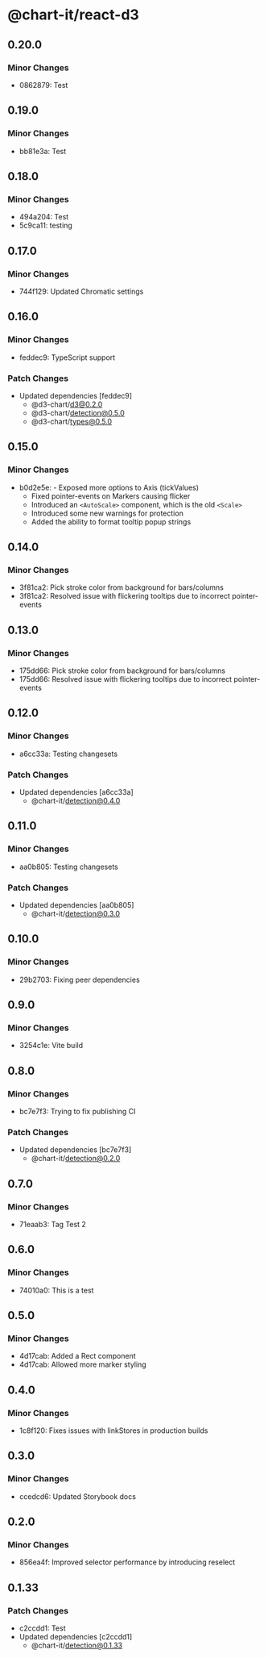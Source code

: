 # @chart-it/react-d3

## 0.20.0

### Minor Changes

- 0862879: Test

## 0.19.0

### Minor Changes

- bb81e3a: Test

## 0.18.0

### Minor Changes

- 494a204: Test
- 5c9ca11: testing

## 0.17.0

### Minor Changes

- 744f129: Updated Chromatic settings

## 0.16.0

### Minor Changes

- feddec9: TypeScript support

### Patch Changes

- Updated dependencies [feddec9]
  - @d3-chart/d3@0.2.0
  - @d3-chart/detection@0.5.0
  - @d3-chart/types@0.5.0

## 0.15.0

### Minor Changes

- b0d2e5e: - Exposed more options to Axis (tickValues)
  - Fixed pointer-events on Markers causing flicker
  - Introduced an `<AutoScale>` component, which is the old `<Scale>`
  - Introduced some new warnings for protection
  - Added the ability to format tooltip popup strings

## 0.14.0

### Minor Changes

- 3f81ca2: Pick stroke color from background for bars/columns
- 3f81ca2: Resolved issue with flickering tooltips due to incorrect pointer-events

## 0.13.0

### Minor Changes

- 175dd66: Pick stroke color from background for bars/columns
- 175dd66: Resolved issue with flickering tooltips due to incorrect pointer-events

## 0.12.0

### Minor Changes

- a6cc33a: Testing changesets

### Patch Changes

- Updated dependencies [a6cc33a]
  - @chart-it/detection@0.4.0

## 0.11.0

### Minor Changes

- aa0b805: Testing changesets

### Patch Changes

- Updated dependencies [aa0b805]
  - @chart-it/detection@0.3.0

## 0.10.0

### Minor Changes

- 29b2703: Fixing peer dependencies

## 0.9.0

### Minor Changes

- 3254c1e: Vite build

## 0.8.0

### Minor Changes

- bc7e7f3: Trying to fix publishing CI

### Patch Changes

- Updated dependencies [bc7e7f3]
  - @chart-it/detection@0.2.0

## 0.7.0

### Minor Changes

- 71eaab3: Tag Test 2

## 0.6.0

### Minor Changes

- 74010a0: This is a test

## 0.5.0

### Minor Changes

- 4d17cab: Added a Rect component
- 4d17cab: Allowed more marker styling

## 0.4.0

### Minor Changes

- 1c8f120: Fixes issues with linkStores in production builds

## 0.3.0

### Minor Changes

- ccedcd6: Updated Storybook docs

## 0.2.0

### Minor Changes

- 856ea4f: Improved selector performance by introducing reselect

## 0.1.33

### Patch Changes

- c2ccdd1: Test
- Updated dependencies [c2ccdd1]
  - @chart-it/detection@0.1.33
